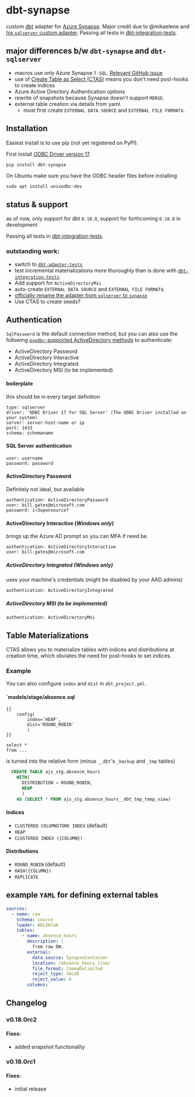 # dbt-synapse

custom [dbt](https://www.getdbt.com) adapter for [Azure Synapse](https://azure.microsoft.com/en-us/services/synapse-analytics/). Major credit due to @mikaelene and [his `sqlserver` custom adapter](https://github.com/mikaelene/dbt-sqlserver).
Passing all tests in [dbt-integration-tests](https://github.com/fishtown-analytics/dbt-integration-tests/). 

## major differences b/w `dbt-synapse` and `dbt-sqlserver`
- macros use only Azure Synapse `T-SQL`. [Relevant GitHub issue](https://github.com/MicrosoftDocs/azure-docs/issues/55713)
- use of [Create Table as Select (CTAS)](https://docs.microsoft.com/en-us/sql/t-sql/statements/create-table-as-select-azure-sql-data-warehouse?view=aps-pdw-2016-au7) means you don't need post-hooks to create indices
- Azure Active Directory Authentication options
- rewrite of snapshots because Synapse doesn't support `MERGE`.
- external table creation via details from yaml.
  - must first create  `EXTERNAL DATA SOURCE` and `EXTERNAL FILE FORMAT`s.

## Installation
Easiest install is to use pip (not yet registered on PyPI).

First install [ODBC Driver version 17](https://www.microsoft.com/en-us/download/details.aspx?id=56567).

```bash
pip install dbt-synapse
```

On Ubuntu make sure you have the ODBC header files before installing

```
sudo apt install unixodbc-dev
```

## status & support
as of now, only support for dbt `0.18.0`, support for forthcoming `0.18.0` in development

Passing all tests in [dbt-integration-tests](https://github.com/fishtown-analytics/dbt-integration-tests/). 

### outstanding work:
- switch to [`dbt-adapter-tests`](https://github.com/fishtown-analytics/dbt-adapter-tests)
- test incremental materializations more thoroughly than is done with [`dbt-integration-tests`](https://github.com/fishtown-analytics/dbt-integration-tests/).
- Add support for `ActiveDirectoryMsi`
- auto-create  `EXTERNAL DATA SOURCE` and `EXTERNAL FILE FORMAT`s.
- [officially rename the adapter from `sqlserver` to `synapse`](https://github.com/swanderz/dbt-synapse/pull/6)
- Use CTAS to create seeds?

## Authentication
`SqlPassword` is the default connection method, but you can also use the following [`pyodbc`-supported ActiveDirectory methods](https://docs.microsoft.com/en-us/sql/connect/odbc/using-azure-active-directory?view=sql-server-ver15#new-andor-modified-dsn-and-connection-string-keywords)  to authenticate:
- ActiveDirectory Password
- ActiveDirectory Interactive
- ActiveDirectory Integrated
- ActiveDirectory MSI (to be implemented)
#### boilerplate
this should be in every target definition
```
type: sqlserver
driver: 'ODBC Driver 17 for SQL Server' (The ODBC Driver installed on your system)
server: server-host-name or ip
port: 1433
schema: schemaname
```
#### SQL Server authentication 
```
user: username
password: password
```
#### ActiveDirectory Password 
Definitely not ideal, but available
```
authentication: ActiveDirectoryPassword
user: bill.gates@microsoft.com
password: i<3opensource?
```
#### ActiveDirectory Interactive (*Windows only*)
brings up the Azure AD prompt so you can MFA if need be.
```
authentication: ActiveDirectoryInteractive
user: bill.gates@microsoft.com
```
##### ActiveDirectory Integrated (*Windows only*)
uses your machine's credentials (might be disabled by your AAD admins)
```
authentication: ActiveDirectoryIntegrated
```
##### ActiveDirectory MSI (*to be implemented*)
```
authentication: ActiveDirectoryMsi
```

## Table Materializations
CTAS allows you to materialize tables with indices and distributions at creation time, which obviates the need for post-hooks to set indices.

### Example
You can also configure `index` and `dist` in `dbt_project.yml`.
#### `models/stage/absence.sql
```
{{
    config(
        index='HEAP',
        dist='ROUND_ROBIN'
        )
}}

select *
from ...
```

is turned into the relative form (minus `__dbt`'s `_backup` and `_tmp` tables)

```SQL
  CREATE TABLE ajs_stg.absence_hours
    WITH(
      DISTRIBUTION = ROUND_ROBIN,
      HEAP
      )
    AS (SELECT * FROM ajs_stg.absence_hours__dbt_tmp_temp_view)
```
#### Indices
- `CLUSTERED COLUMNSTORE INDEX` (default)
- `HEAP`
- `CLUSTERED INDEX ({COLUMN})`
  
#### Distributions
- `ROUND_ROBIN` (default)
- `HASH({COLUMN})`
- `REPLICATE`

## example `YAML` for defining external tables
```YAML
sources:
  - name: raw
    schema: source
    loader: ADLSblob
    tables:
      - name: absence_hours
        description: |
          from raw DW.
        external:
          data_source: SynapseContainer
          location: /absence_hours_live/
          file_format: CommaDelimited
          reject_type: VALUE
          reject_value: 0
        columns:
```
## Changelog

### v0.18.0rc2

#### Fixes:
- added snapshot functionality

### v0.18.0rc1

#### Fixes:
- initial release